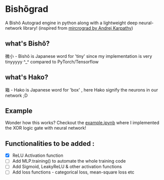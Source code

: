 # Bishõgrad

A  Bishõ Autograd engine in python along with a lightweight deep neural-network library! (inspired from [mircrograd by Andrej Karpathy](https://github.com/karpathy/micrograd))

## what's Bishõ?
微小 - Bishõ is Japanese word for 'tiny' since my implementation is very tinyyyyy ^_^ compared to PyTorch/Tensorflow

## what's Hako?
箱 - Hako is Japanese word for 'box' , here Hako signify the neurons in our network ;D

## Example
Wonder how this works? Checkout the [example.ipynb](example.ipynb) where I implemented the XOR logic gate with neural network!

## Functionalities to be added : 
- [x] ReLU Activation function
- [ ] Add MLP.training() to automate the whole training code
- [ ] Add Sigmoid, LeakyReLU & other activation functions
- [ ] Add loss functions - categorical loss, mean-square loss etc 
